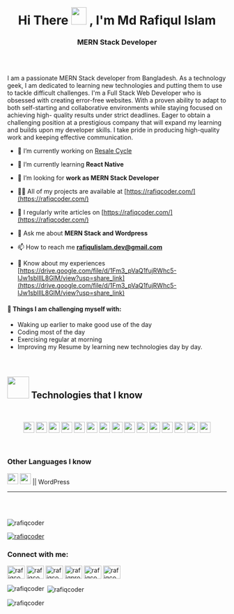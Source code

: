 <img src="https://i.ibb.co/7zhLCx6/2.png" alt="" /> </a><p align="center" > 

<h1 align="center">Hi There<a> <img src="https://media.giphy.com/media/hvRJCLFzcasrR4ia7z/giphy.gif" width="35px" height="40px" ></a> , I'm Md Rafiqul Islam </h1>

<h3 align="center"> MERN Stack Developer</h3>
<br />
<br />



 I am a passionate MERN Stack developer from Bangladesh. As a technology geek, I am dedicated to learning new technologies and putting them to use to tackle difficult challenges. I'm a Full Stack Web Developer who is obsessed with creating error-free websites. With a proven ability to adapt to both self-starting and collaborative environments while staying focused on achieving high- quality results under strict deadlines. Eager to obtain a challenging position at a prestigious company that will expand my learning and builds upon my developer skills. I take pride in producing high-quality work and keeping effective communication.



- 🔭 I’m currently working on [Resale Cycle](https://resalecyclebd.web.app/)

- 🌱 I’m currently learning **React Native**

- 👯 I’m looking for **work as MERN Stack Developer**

- 👨‍💻 All of my projects are available at [https://rafiqcoder.com/](https://rafiqcoder.com/)

- 📝 I regularly write articles on [https://rafiqcoder.com/](https://rafiqcoder.com/)

- 💬 Ask me about **MERN Stack and Wordpress**

- 📫 How to reach me **rafiqulislam.dev@gmail.com**

- 📄 Know about my experiences [https://drive.google.com/file/d/1Fm3_pVaQ1fujRWhc5-lJw1sblIlL8GlM/view?usp=share_link](https://drive.google.com/file/d/1Fm3_pVaQ1fujRWhc5-lJw1sblIlL8GlM/view?usp=share_link)


#### :muscle: Things I am challenging myself with:

- Waking up earlier to make good use of the day
- Coding most of the day
- Exercising regular at morning
- Improving my Resume by learning new technologies day by day.

<br />

<h2><img src = "https://media2.giphy.com/media/QssGEmpkyEOhBCb7e1/giphy.gif?cid=ecf05e47a0n3gi1bfqntqmob8g9aid1oyj2wr3ds3mg700bl&rid=giphy.gif" width='50'/>&nbsp;Technologies that I know</h2>

<br>
<p align="center">
<img src="https://img.shields.io/badge/HTML5-E34F26?style=for-the-badge&logo=html5&logoColor=white" height="25"/> <img src="https://img.shields.io/badge/CSS3-1572B6?style=for-the-badge&logo=css3&logoColor=white" height="25"/> <img src="https://img.shields.io/badge/javascript-F7DF1E.svg?&style=for-the-badge&logo=javascript&logoColor=white" height="25"/> <img src="https://img.shields.io/badge/React-20232A?style=for-the-badge&logo=react&logoColor=61DAFB" height="25"/> <img src="https://img.shields.io/badge/React_Router-CA4245?style=for-the-badge&logo=react-router&logoColor=white" height="25"/> <img src=" 	https://img.shields.io/badge/Sass-CC6699?style=for-the-badge&logo=sass&logoColor=white" height="25"/> <img src="https://img.shields.io/badge/Material--UI-0081CB?style=for-the-badge&logo=material-ui&logoColor=white" height="25"/> <img src="https://img.shields.io/badge/Bootstrap-563D7C?style=for-the-badge&logo=bootstrap&logoColor=white" height="25"/> <img src="https://img.shields.io/badge/Tailwind_CSS-38B2AC?style=for-the-badge&logo=tailwind-css&logoColor=white" height="25"/> <img src="https://img.shields.io/badge/Netlify-00C7B7?style=for-the-badge&logo=netlify&logoColor=white" height="25"/> <img src="https://img.shields.io/badge/Heroku-430098?style=for-the-badge&logo=heroku&logoColor=white" height="25"/> <img src="https://img.shields.io/badge/firebase-FFCA28.svg?&style=for-the-badge&logo=firebase&logoColor=white" height="25"/> <img src="https://img.shields.io/badge/Node.js-43853D?style=for-the-badge&logo=node.js&logoColor=white" height="25"/> <img src="https://img.shields.io/badge/-MongoDB-4DB33D?style=flat&logo=mongodb&logoColor=FFFFFF" height="25"/>
 <img src="https://img.shields.io/badge/-MongoDB-4DB33D?style=flat&logo=mongodb&logoColor=FFFFFF" height="25"/>
</p>
<br/>

### Other Languages I know
<img src="https://img.shields.io/badge/-C%20&%20C++-659ad2?style=flat&logo=c%2B%2B&logoColor=ffffff" height="25"/> <img src="https://img.shields.io/badge/-Php-black?style=flat&logo=php&logoColor=white" height="25"/> || WordPress

---

<br/> <br/>


<p align="left"> <img src="https://komarev.com/ghpvc/?username=rafiqcoder&label=Profile%20views&color=0e75b6&style=flat" alt="rafiqcoder" /> </p>

<p align="left"> <a href="https://github.com/ryo-ma/github-profile-trophy"><img src="https://github-profile-trophy.vercel.app/?username=rafiqcoder" alt="rafiqcoder" /></a> </p>

<h3 align="left">Connect with me:</h3>
<p align="left">
<a href="https://codepen.io/rafiqcoder" target="blank"><img align="center" src="https://raw.githubusercontent.com/rahuldkjain/github-profile-readme-generator/master/src/images/icons/Social/codepen.svg" alt="rafiqcoder" height="30" width="40" /></a>
<a href="https://twitter.com/rafiqcoder" target="blank"><img align="center" src="https://raw.githubusercontent.com/rahuldkjain/github-profile-readme-generator/master/src/images/icons/Social/twitter.svg" alt="rafiqcoder" height="30" width="40" /></a>
<a href="https://linkedin.com/in/rafiqcoder" target="blank"><img align="center" src="https://raw.githubusercontent.com/rahuldkjain/github-profile-readme-generator/master/src/images/icons/Social/linked-in-alt.svg" alt="rafiqcoder" height="30" width="40" /></a>
<a href="https://fb.com/rafiqprofile" target="blank"><img align="center" src="https://raw.githubusercontent.com/rahuldkjain/github-profile-readme-generator/master/src/images/icons/Social/facebook.svg" alt="rafiqprofile" height="30" width="40" /></a>
<a href="https://instagram.com/rafiqcoder" target="blank"><img align="center" src="https://raw.githubusercontent.com/rahuldkjain/github-profile-readme-generator/master/src/images/icons/Social/instagram.svg" alt="rafiqcoder" height="30" width="40" /></a>
<a href="https://www.youtube.com/c/rafiqcoder" target="blank"><img align="center" src="https://raw.githubusercontent.com/rahuldkjain/github-profile-readme-generator/master/src/images/icons/Social/youtube.svg" alt="rafiqcoder" height="30" width="40" /></a>
 
</p>



<p><img align="left" src="https://github-readme-stats.vercel.app/api/top-langs?username=rafiqcoder&show_icons=true&locale=en&layout=compact" alt="rafiqcoder" /></p>

<p>&nbsp;<img align="center" src="https://github-readme-stats.vercel.app/api?username=rafiqcoder&show_icons=true&locale=en" alt="rafiqcoder" /></p>

<p><img align="center" src="https://github-readme-streak-stats.herokuapp.com/?user=rafiqcoder&" alt="rafiqcoder" /></p>
<br>
<br />


